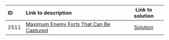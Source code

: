 | ID | Link to description | Link to solution
|:---|:---|:---:|
| 2511 | [Maximum Enemy Forts That Can Be Captured](https://leetcode.com/problems/maximum-enemy-forts-that-can-be-captured/) | [Solution](https://github.com/versenyi98/leetcode-solutions/tree/main/LeetCode/2511.%20Maximum%20Enemy%20Forts%20That%20Can%20Be%20Captured)|
